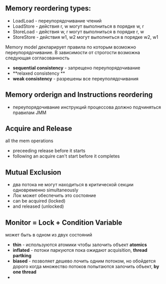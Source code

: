 ## Memory reordering types:
- LoadLoad - переупорядочивание чтений
- LoadStore - действия r, w могут выполниться в порядке w, r
- StoreLoad - действия w, r могут выполниться в порядке r, w
- StoreStore -  действия w1, w2 могут выполниться в порядке w2, w1

Memory model декларирует правила по которым возможно переупорядочивание. В зависимости от строгости возможна следующая согласованность
- **sequential consistency** - запрещено переупорядочивание
- **relaxed consistency **
- **weak consistency** - разрешены все переуполядочивания

## Memory orderign and Instructions reordering
- переупорядочивание инструкций процессова должно подчиняться правилам JMM



## Acquire and Release
all the mem operations
- preceeding release before it starts
- following an acquire can't start before it completes

## Mutual Exclusion
- два потока не могут находиться в критической секции одновременно simultaneously
- Лок может обеспечить это состояние
- can be acquired (locked)
- and released (unlocked)

## Monitor = Lock + Condition Variable
может быть в одном из двух состояний
- **thin** - используются атомики чтобы залочить объект **atomics**
- **inflated** - потоки паркуются пока ожидают acquisition, **thread partking**
- **biased** - позволяет дешево лочить одним потоком, но обойдется дорого когда множество потоков попытаются залочить объект, **by one thread**
- 
